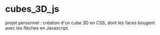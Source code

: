 # cubes_3D_js

projet personnel : création d'un cube 3D en CSS, dont les faces bougent avec les flèches en Javascript.
